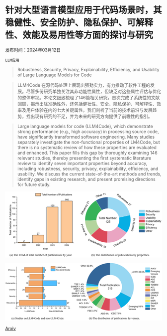 # 针对大型语言模型应用于代码场景时，其稳健性、安全防护、隐私保护、可解释性、效能及易用性等方面的探讨与研究

发布时间：2024年03月12日

`LLM应用`

> Robustness, Security, Privacy, Explainability, Efficiency, and Usability of Large Language Models for Code

> LLM4Code 在源代码处理上展现出强劲实力，有力推动了软件工程的发展。尽管多份研究单独关注其非功能性属性，但缺乏对这些属性评估与优化的整体审视。本论文细致梳理了146篇相关研究，首次完成了系统性的文献回顾，揭示出除准确性外，还包括健壮性、安全、隐私保护、可解释性、效率及用户体验在内的七大关键属性。我们剖析了当前的技术前沿与发展趋势，找出现有研究的不足，并为未来的研究方向提供了前瞻性的指引。

> Large language models for code (LLM4Code), which demonstrate strong performance (e.g., high accuracy) in processing source code, have significantly transformed software engineering. Many studies separately investigate the non-functional properties of LM4Code, but there is no systematic review of how these properties are evaluated and enhanced. This paper fills this gap by thoroughly examining 146 relevant studies, thereby presenting the first systematic literature review to identify seven important properties beyond accuracy, including robustness, security, privacy, explainability, efficiency, and usability. We discuss the current state-of-the-art methods and trends, identify gaps in existing research, and present promising directions for future study.

![针对大型语言模型应用于代码场景时，其稳健性、安全防护、隐私保护、可解释性、效能及易用性等方面的探讨与研究](../../../paper_images/2403.07506/x1.png)

![针对大型语言模型应用于代码场景时，其稳健性、安全防护、隐私保护、可解释性、效能及易用性等方面的探讨与研究](../../../paper_images/2403.07506/x2.png)

[Arxiv](https://arxiv.org/abs/2403.07506)